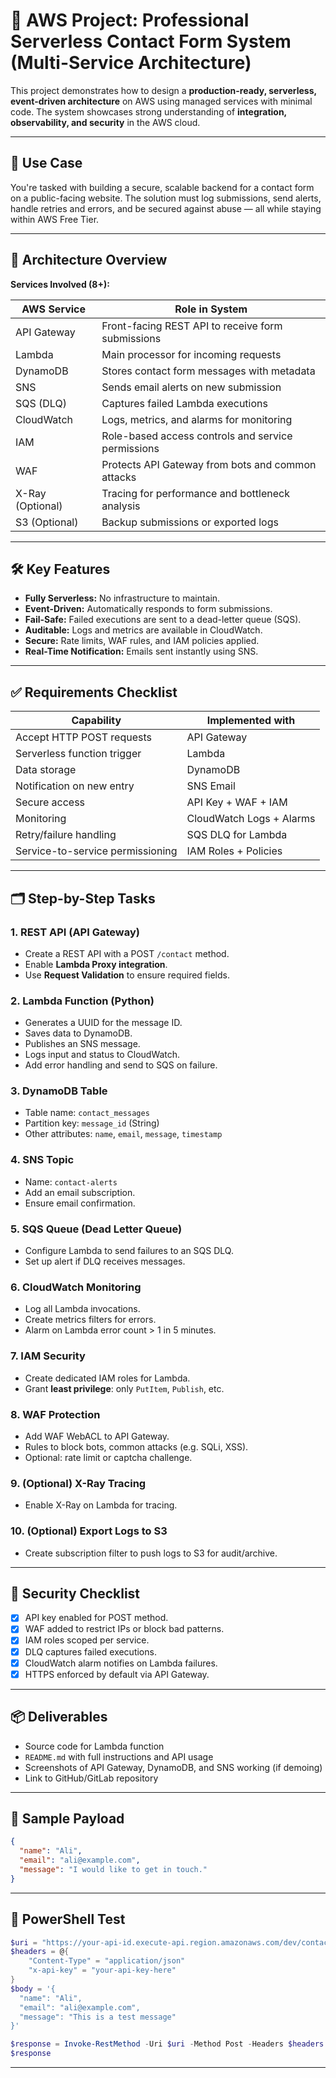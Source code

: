 
# 🚀 AWS Project: Professional Serverless Contact Form System (Multi-Service Architecture)

This project demonstrates how to design a **production-ready, serverless, event-driven architecture** on AWS using managed services with minimal code. The system showcases strong understanding of **integration, observability, and security** in the AWS cloud.

---

## 🧠 Use Case

You're tasked with building a secure, scalable backend for a contact form on a public-facing website. The solution must log submissions, send alerts, handle retries and errors, and be secured against abuse — all while staying within AWS Free Tier.

---

## 🧩 Architecture Overview

**Services Involved (8+):**

| AWS Service      | Role in System                                         |
|------------------|--------------------------------------------------------|
| API Gateway      | Front-facing REST API to receive form submissions      |
| Lambda           | Main processor for incoming requests                   |
| DynamoDB         | Stores contact form messages with metadata             |
| SNS              | Sends email alerts on new submission                   |
| SQS (DLQ)        | Captures failed Lambda executions                      |
| CloudWatch       | Logs, metrics, and alarms for monitoring               |
| IAM              | Role-based access controls and service permissions     |
| WAF              | Protects API Gateway from bots and common attacks      |
| X-Ray (Optional) | Tracing for performance and bottleneck analysis        |
| S3 (Optional)    | Backup submissions or exported logs                    |

---

## 🛠️ Key Features

- **Fully Serverless:** No infrastructure to maintain.
- **Event-Driven:** Automatically responds to form submissions.
- **Fail-Safe:** Failed executions are sent to a dead-letter queue (SQS).
- **Auditable:** Logs and metrics are available in CloudWatch.
- **Secure:** Rate limits, WAF rules, and IAM policies applied.
- **Real-Time Notification:** Emails sent instantly using SNS.

---

## ✅ Requirements Checklist

| Capability                         | Implemented with                          |
|-----------------------------------|-------------------------------------------|
| Accept HTTP POST requests         | API Gateway                               |
| Serverless function trigger       | Lambda                                    |
| Data storage                      | DynamoDB                                  |
| Notification on new entry         | SNS Email                                 |
| Secure access                     | API Key + WAF + IAM                       |
| Monitoring                        | CloudWatch Logs + Alarms                  |
| Retry/failure handling            | SQS DLQ for Lambda                        |
| Service-to-service permissioning  | IAM Roles + Policies                      |

---

## 🗂️ Step-by-Step Tasks

### 1. REST API (API Gateway)
- Create a REST API with a POST `/contact` method.
- Enable **Lambda Proxy integration**.
- Use **Request Validation** to ensure required fields.

### 2. Lambda Function (Python)
- Generates a UUID for the message ID.
- Saves data to DynamoDB.
- Publishes an SNS message.
- Logs input and status to CloudWatch.
- Add error handling and send to SQS on failure.

### 3. DynamoDB Table
- Table name: `contact_messages`
- Partition key: `message_id` (String)
- Other attributes: `name`, `email`, `message`, `timestamp`

### 4. SNS Topic
- Name: `contact-alerts`
- Add an email subscription.
- Ensure email confirmation.

### 5. SQS Queue (Dead Letter Queue)
- Configure Lambda to send failures to an SQS DLQ.
- Set up alert if DLQ receives messages.

### 6. CloudWatch Monitoring
- Log all Lambda invocations.
- Create metrics filters for errors.
- Alarm on Lambda error count > 1 in 5 minutes.

### 7. IAM Security
- Create dedicated IAM roles for Lambda.
- Grant **least privilege**: only `PutItem`, `Publish`, etc.

### 8. WAF Protection
- Add WAF WebACL to API Gateway.
- Rules to block bots, common attacks (e.g. SQLi, XSS).
- Optional: rate limit or captcha challenge.

### 9. (Optional) X-Ray Tracing
- Enable X-Ray on Lambda for tracing.

### 10. (Optional) Export Logs to S3
- Create subscription filter to push logs to S3 for audit/archive.

---

## 🔐 Security Checklist

- [x] API key enabled for POST method.
- [x] WAF added to restrict IPs or block bad patterns.
- [x] IAM roles scoped per service.
- [x] DLQ captures failed executions.
- [x] CloudWatch alarm notifies on Lambda failures.
- [x] HTTPS enforced by default via API Gateway.

---

## 📦 Deliverables

- Source code for Lambda function
- `README.md` with full instructions and API usage
- Screenshots of API Gateway, DynamoDB, and SNS working (if demoing)
- Link to GitHub/GitLab repository

---

## 🧪 Sample Payload

```json
{
  "name": "Ali",
  "email": "ali@example.com",
  "message": "I would like to get in touch."
}
```

---

## 🧪 PowerShell Test

```powershell
$uri = "https://your-api-id.execute-api.region.amazonaws.com/dev/contact"
$headers = @{
    "Content-Type" = "application/json"
    "x-api-key" = "your-api-key-here"
}
$body = '{
  "name": "Ali",
  "email": "ali@example.com",
  "message": "This is a test message"
}'

$response = Invoke-RestMethod -Uri $uri -Method Post -Headers $headers -Body $body
$response
```

---
